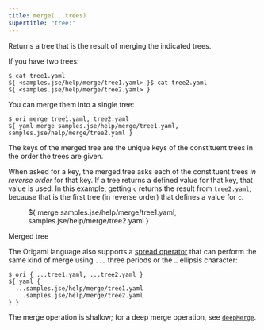 ```yaml
---
title: merge(...trees)
supertitle: "tree:"
---
```


Returns a tree that is the result of merging the indicated trees.

If you have two trees:

```console
$ cat tree1.yaml
${ <samples.jse/help/merge/tree1.yaml> }$ cat tree2.yaml
${ <samples.jse/help/merge/tree2.yaml> }
```

You can merge them into a single tree:

```console
$ ori merge tree1.yaml, tree2.yaml
${ yaml merge samples.jse/help/merge/tree1.yaml, samples.jse/help/merge/tree2.yaml }
```

The keys of the merged tree are the unique keys of the constituent trees in the order the trees are given.

When asked for a key, the merged tree asks each of the constituent trees _in reverse order_ for that key. If a tree returns a defined value for that key, that value is used. In this example, getting `c` returns the result from `tree2.yaml`, because that is the first tree (in reverse order) that defines a value for `c`.

<div class="sideBySide">
  <figure>
    ${ <svg.js> merge samples.jse/help/merge/tree1.yaml, samples.jse/help/merge/tree2.yaml }
  </figure>
  <figcaption>Merged tree</figcaption>
</div>

The Origami language also supports a [spread operator](/language/syntax.html#spread-operator) that can perform the same kind of merge using `...` three periods or the `…` ellipsis character:

```console
$ ori { ...tree1.yaml, ...tree2.yaml }
${ yaml {
  ...samples.jse/help/merge/tree1.yaml
  ...samples.jse/help/merge/tree2.yaml
} }
```

The merge operation is shallow; for a deep merge operation, see [`deepMerge`](deepMerge.html).

